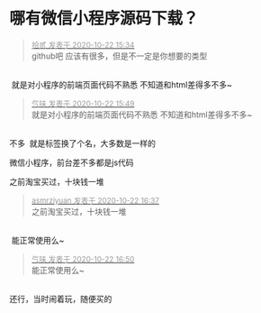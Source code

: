 # 哪有微信小程序源码下载？


<div class="quote"><blockquote><font size="2"><a href="https://www.hostloc.com/forum.php?mod=redirect&amp;goto=findpost&amp;pid=9336249&amp;ptid=757085" target="_blank"><font color="#999999">拾贰 发表于 2020-10-22 15:34</font></a></font><br />
github吧 应该有很多，但是不一定是你想要的类型</blockquote></div><br />
<img src="static/image/smiley/yct/022.gif" smilieid="42" border="0" alt="" /> 就是对小程序的前端页面代码不熟悉 不知道和html差得多不多~

<div class="quote"><blockquote><font size="2"><a href="https://www.hostloc.com/forum.php?mod=redirect&amp;goto=findpost&amp;pid=9336339&amp;ptid=757085" target="_blank"><font color="#999999">气味 发表于 2020-10-22 15:49</font></a></font><br />
就是对小程序的前端页面代码不熟悉 不知道和html差得多不多~</blockquote></div><br />
不多&nbsp;&nbsp;就是标签换了个名，大多数是一样的

微信小程序，前台差不多都是js代码

之前淘宝买过，十块钱一堆

<div class="quote"><blockquote><font size="2"><a href="https://www.hostloc.com/forum.php?mod=redirect&amp;goto=findpost&amp;pid=9336585&amp;ptid=757085" target="_blank"><font color="#999999">asmrziyuan 发表于 2020-10-22 16:37</font></a></font><br />
之前淘宝买过，十块钱一堆</blockquote></div><br />
<img src="static/image/smiley/yct/014.gif" smilieid="45" border="0" alt="" /> 能正常使用么~

<div class="quote"><blockquote><font size="2"><a href="https://www.hostloc.com/forum.php?mod=redirect&amp;goto=findpost&amp;pid=9336661&amp;ptid=757085" target="_blank"><font color="#999999">气味 发表于 2020-10-22 16:50</font></a></font><br />
能正常使用么~</blockquote></div><br />
还行，当时闹着玩，随便买的
